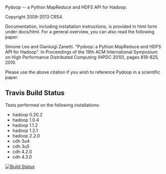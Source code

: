 Pydoop -- a Python MapReduce and HDFS API for Hadoop.

Copyright 2009-2013 CRS4.

Documentation, including installation instructions, is provided in
html form under docs/html. For a general overview, you can also read
the following paper:

  Simone Leo and Gianluigi Zanetti. "Pydoop: a Python MapReduce and
  HDFS API for Hadoop". In Proceedings of the 19th ACM International
  Symposium on High Performance Distributed Computing (HPDC 2010),
  pages 819-825, 2010.

Please use the above citation if you wish to reference Pydoop in a
scientific paper.

Travis Build Status
-------------------
Tests performed on the following installations:

 - hadoop 0.20.2
 - hadoop 1.0.4
 - hadoop 1.1.2
 - hadoop 1.2.1
 - hadoop 2.2.0
 - cdh 3u4
 - cdh 3u5
 - cdh 4.2.0
 - cdh 4.3.0
 
 
[![Build Status](https://travis-ci.org/crs4/pydoop.png)](https://travis-ci.org/crs4/pydoop)
